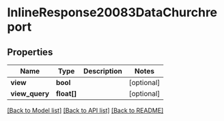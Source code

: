 # InlineResponse20083DataChurchreport

## Properties
Name | Type | Description | Notes
------------ | ------------- | ------------- | -------------
**view** | **bool** |  | [optional] 
**view_query** | **float[]** |  | [optional] 

[[Back to Model list]](../../README.md#documentation-for-models) [[Back to API list]](../../README.md#documentation-for-api-endpoints) [[Back to README]](../../README.md)

